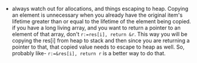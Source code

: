 * always watch out for allocations, and things escaping to heap. Copying an element is unnecessary when you already have the original item's lifetime greater than or equal to the lifetime of the element being copied. if you have a long living array, and you want to return a pointer to an element of that array, don't `r:=res[i], return &r`. This way you will be copying the res[i] from heap to stack and then since you are returning a pointer to that, that copied value needs to escape to heap as well. So, probably like- `r:=&res[i], return r` is a better way to do that.
